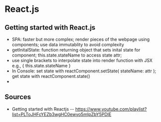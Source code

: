 React.js
===

## Getting started with React.js
- SPA: faster but more complex; render pieces of the webpage using components; use data immutablity to avoid complexity
- getInitalState: function returning object that sets inital state for component; this.state.stateName to access state attr;
- use single brackets to interpolate state into render function with JSX e.g., { this.state.stateName }
- In Console: set state with reactComponent.setState( stateName: attr ); get state with reactComponent.state() 
- 






## Sources
- Getting started with Reactjs -- https://www.youtube.com/playlist?list=PLToJHFcYEZb3wgHC0ewvo5mIpZbY5PDIE
